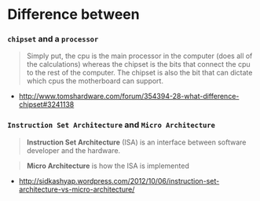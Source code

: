 # Difference between

### ```chipset``` and a ```processor```

> Simply put, the cpu is the main processor in the computer (does all of the calculations) whereas the chipset is the bits that connect the cpu to the rest of the computer. The chipset is also the bit that can dictate which cpus the motherboard can support.

* http://www.tomshardware.com/forum/354394-28-what-difference-chipset#3241138

### ```Instruction Set Architecture``` and ```Micro Architecture```

> __Instruction Set Architecture__ (ISA) is an interface between software developer and the hardware.

> __Micro Architecture__ is how the ISA is implemented

* http://sidkashyap.wordpress.com/2012/10/06/instruction-set-architecture-vs-micro-architecture/

